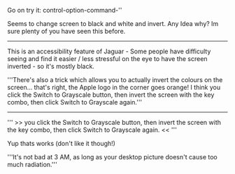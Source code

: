 Go on try it: control-option-command-''

Seems to change screen to black and white and invert. Any Idea why? Im sure plenty of you have seen this before. 

----
This is an accessibility feature of Jaguar - Some people have difficulty seeing and find it easier / less stressful on the eye to have the screen inverted - so it's mostly black.

'''There's also a trick which allows you to actually invert the colours on the screen... that's right, the Apple logo in the corner goes orange! I think you click the Switch to Grayscale button, then invert the screen with the key combo, then click Switch to Grayscale again.'''

----
''' >> you click the Switch to Grayscale button, then invert the screen with the key combo, then click Switch to Grayscale again. << '''

Yup thats works (don't like it though!)

'''It's not bad at 3 AM, as long as your desktop picture doesn't cause too much radiation.'''